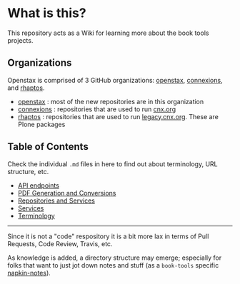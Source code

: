 # What is this?

This repository acts as a Wiki for learning more about the book tools projects.

## Organizations

Openstax is comprised of 3 GitHub organizations:
[openstax](https://github.com/openstax), [connexions](https://github.com/connexions), and [rhaptos](https://github.com/rhaptos).

- [openstax](https://github.com/openstax) : most of the new repositories are in this organization
- [connexions](https://github.com/connexions) : repositories that are used to run [cnx.org](#cnx.org)
- [rhaptos](https://github.com/rhaptos) : repositories that are used to run [legacy.cnx.org](https://legacy.cnx.org). These are Plone packages

## Table of Contents

Check the individual `.md` files in here to find out about terminology, URL structure, etc.

- [API endpoints](./API.md)
- [PDF Generation and Conversions](./conversions.md)
- [Repositories and Services](./repositories.md)
- [Services](./services.md)
- [Terminology](./terminology.md)

---

Since it is not a "code" respository it is a bit more lax in terms of Pull Requests, Code Review, Travis, etc.

As knowledge is added, a directory structure may emerge; especially for folks that want to just jot down notes and stuff (as a `book-tools` specific [napkin-notes](https://github.com/openstax/napkin-notes)).

